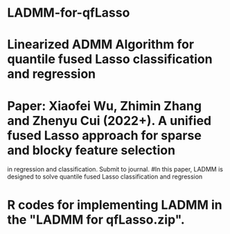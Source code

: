 # LADMM-for-qfLasso
# Linearized ADMM Algorithm for quantile fused Lasso classification and regression
# Paper: Xiaofei Wu, Zhimin Zhang and Zhenyu Cui (2022+). A unified fused Lasso approach for sparse and blocky feature selection
in regression and classification. Submit to journal. #In this paper, LADMM is designed to solve quantile fused Lasso classification and regression 
# R codes for implementing LADMM in the "LADMM for qfLasso.zip".
